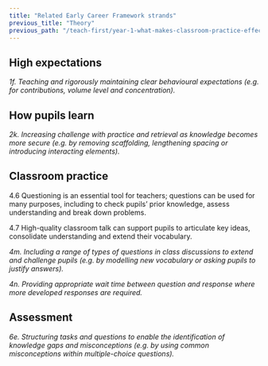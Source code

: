 ```yaml
---
title: "Related Early Career Framework strands"
previous_title: "Theory"
previous_path: "/teach-first/year-1-what-makes-classroom-practice-effective/spring-week-5-ect-theory"
---
```


## High expectations

_1f. Teaching and rigorously maintaining clear behavioural expectations (e.g. for contributions, volume level and concentration)._

## How pupils learn

_2k. Increasing challenge with practice and retrieval as knowledge becomes more secure (e.g. by removing scaffolding, lengthening spacing or introducing interacting elements)._

## Classroom practice

4.6 Questioning is an essential tool for teachers; questions can be used for many purposes, including to check pupils’ prior knowledge, assess understanding and break down problems.

4.7 High-quality classroom talk can support pupils to articulate key ideas, consolidate understanding and extend their vocabulary.

_4m. Including a range of types of questions in class discussions to extend and challenge pupils (e.g. by modelling new vocabulary or asking pupils to justify answers)._

_4n. Providing appropriate wait time between question and response where more developed responses are required._

## Assessment

_6e. Structuring tasks and questions to enable the identification of knowledge gaps and misconceptions (e.g. by using common misconceptions within multiple-choice questions)._
